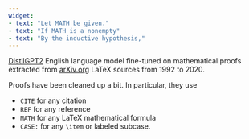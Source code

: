 ```yaml
---
widget:
- text: "Let MATH be given."
- text: "If MATH is a nonempty"
- text: "By the inductive hypothesis,"
---
```

[DistilGPT2](https://huggingface.co/distilgpt2)  English language model fine-tuned on mathematical proofs extracted from [arXiv.org](https://arxiv.org) LaTeX sources from 1992 to 2020.

 Proofs have been cleaned up a bit. In particular, they use
 * `CITE` for any citation
 * `REF` for any reference
 * `MATH` for any LaTeX mathematical formula
 * `CASE:` for any `\item` or labeled subcase.